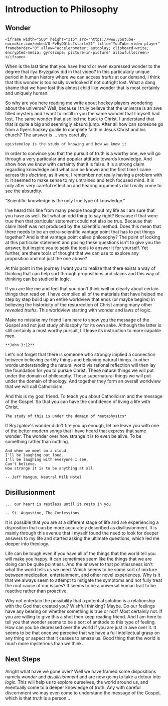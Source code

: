 # Introduction to Philosophy

## Wonder

```{raw} html
<iframe width="560" height="315" src="https://www.youtube-nocookie.com/embed/O-FvRyQOlbc?start=21" title="YouTube video player" frameborder="0" allow="accelerometer; autoplay; clipboard-write; encrypted-media; gyroscope; picture-in-picture" allowfullscreen></iframe>
```
When is the last time that you have heard or even expressed wonder to the degree that
Ilya Bryzgalov did in that video? In this particularly unique period in human history
where we can access *truths* at our demand, I think that this wonder is too easily
overlooked if not outright lost. What a dang shame that we have lost this almost child like wonder that is most certainly
and uniquely human.

So why are you here reading me write about hockey players wondering about the universe?
Well, because I truly believe that the universe is an awe filled mystery and I want
to instill in you the same wonder that I myself had lost. The same wonder that also
led me back to Christ. I understand that that is quite a big and seemingly absurd jump.
After all how can someone go from a flyers hockey goalie to complete faith in Jesus Christ and his church?
The answer is ... very carefully.

```{margin}
epistemoloy is the study of knowing and how we know it
```
In order to convince you that the pursuit of truth is a worthy one, we will go through
a very particular and popular attitude towards knowledge. And show how we know with
certainty that it is false. It is a strong claim regarding knowledge
and what can be known and the first time I came across this *doctrine*, as it were, 
I remember not really having a problem with it. It seemed to make sense to my untrained
and tech focused mind. It is only after very careful reflection and hearing arguments did
I really come to see the absurdity.

"Scientific knowledge is the only true type of knowledge."

I've heard this line from many people thoughout my life as I am sure that you have as well.
But what an odd thing to say right? Because if that were true then that particular 
statement could not also be true. Because that claim itself was not produced
by the scientific method.
Does this mean that there needs to be an extra-scientific vantage point
that has to put things together? And is that vantage point called philosophy?
The point of looking at this particular statement and posing these questions isn't to 
give you the answer, but inspire you to seek the tools to answer it for yourself.
Yet further, are there tools of thought that we can use to explore any proposition
and not just the one above?

At this point in the journey I want you to realize that there exists
a way of thinking that can help sort through propositions and claims 
and this way of thinking can be studied in logic.

If you are like me and feel that you don't think well or clearly about certain things
then read on. I have compiled all of the materials that have helped me 
step by step build up an entire worldview that ends (or maybe begins) in believing the historicity of
the resurrection of Christ among many other *revealed truths*. This worldview starting 
with wonder and laws of logic.

Make no mistake my friend
I am here to show you the message of the Gospel and not just study philosophy for its own sake.
Although the latter is still certainly a most worthy pursuit, I'll leave its instruction to more capable men.

```{margin}
**John 3:12**
```

Let's not forget that there is someone who strongly implied a connection between
believing earthly things and believing natural things.
In other words understanding the natural world via rational reflection will then lay the foundation for you to pursue Christ.
These natural things we will put under the domain of philosophy. These supernatural things we will put under
the domain of theology. And together they form an overall worldview that we will call Catholicism.

And this is my goal friend. To teach you about Catholicism and the message of the Gospel.
So that you can have the confidence of living a life with Christ.
```{margin}
The study of this is under the domain of *metaphysics*
```
If Bryzgalov's wonder didn't fire you up enough, let me leave you with one of the better
modern songs that I have heard that express that same wonder. The wonder over how 
strange it is to even be alive. To be something rather than nothing.

```{epigraph}
And when we meet on a cloud.
I'll be laughing out loud.
I'll be laughing with everyone I see.
Can't believe.
How strange it is to be anything at all.

-- Jeff Mangum, Neutral Milk Hotel
```

## Disillusionment

```{epigraph}
... our heart is restless until it rests in you

-- St. Augustine, The Confessions
```

It is possible that you are at a different stage of life and are experiencing
a disposition that can be more accurately described as disillusionment.
It is mainly through this avenue that I myself found the need to look for deeper answers to my life and started asking
the ultimate questions, which led me deeper into theology.

Life can be tough even if you have all of the things that the world tell you will make you happy.
It can sometimes seem like the things that we are doing can be 
quite pointless. And the answer to that pointlessness 
isn't what the world tells us we need. Which seems to be some sort of mixture between
medication, entertainment, and other novel experiences. Why is it that we always
seem to attempt to mitigate the symptoms and not fully treat the root cause of 
our issues? It seems to be a universal human trait to be reactive rather than proactive.

Why not entertain the possibility that a potential solution
is a relationship with the God that created you? 
Wishful thinking? Maybe. Do our feelings have any bearing on whether something is true or not?
Most certainly not. If you are willing to give this a shot then keep reading friend.
And I am here to tell you that wonder seems to be 
a sort of antitode to this type of feeling. How can you be depressed over the world if you 
are just in awe over it. It seems to be that once we perceive that we have a full intellectual grasp
on any thing or aspect that it ceases to amaze us. Good thing that the world is much more mysterious
than we think.

## Next Steps

Alright what have we gone over? Well we have framed some dispositions namely *wonder* and *disullisionment* and are now
going to take a detour into *logic*. This will help us to explore
ourselves, the world around us, and eventually come to a deeper knowledge of truth. Any with careful 
discernment we may even come to understand the message of the Gospel, which is that truth is a person...

